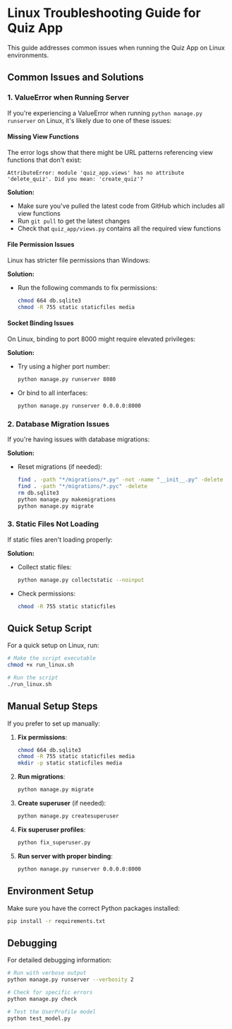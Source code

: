 # Linux Troubleshooting Guide for Quiz App

This guide addresses common issues when running the Quiz App on Linux environments.

## Common Issues and Solutions

### 1. ValueError when Running Server

If you're experiencing a ValueError when running `python manage.py runserver` on Linux, it's likely due to one of these issues:

#### Missing View Functions

The error logs show that there might be URL patterns referencing view functions that don't exist:

```
AttributeError: module 'quiz_app.views' has no attribute 'delete_quiz'. Did you mean: 'create_quiz'?
```

**Solution:**
- Make sure you've pulled the latest code from GitHub which includes all view functions
- Run `git pull` to get the latest changes
- Check that `quiz_app/views.py` contains all the required view functions

#### File Permission Issues

Linux has stricter file permissions than Windows:

**Solution:**
- Run the following commands to fix permissions:
  ```bash
  chmod 664 db.sqlite3
  chmod -R 755 static staticfiles media
  ```

#### Socket Binding Issues

On Linux, binding to port 8000 might require elevated privileges:

**Solution:**
- Try using a higher port number:
  ```bash
  python manage.py runserver 8080
  ```
- Or bind to all interfaces:
  ```bash
  python manage.py runserver 0.0.0.0:8000
  ```

### 2. Database Migration Issues

If you're having issues with database migrations:

**Solution:**
- Reset migrations (if needed):
  ```bash
  find . -path "*/migrations/*.py" -not -name "__init__.py" -delete
  find . -path "*/migrations/*.pyc" -delete
  rm db.sqlite3
  python manage.py makemigrations
  python manage.py migrate
  ```

### 3. Static Files Not Loading

If static files aren't loading properly:

**Solution:**
- Collect static files:
  ```bash
  python manage.py collectstatic --noinput
  ```
- Check permissions:
  ```bash
  chmod -R 755 static staticfiles
  ```

## Quick Setup Script

For a quick setup on Linux, run:

```bash
# Make the script executable
chmod +x run_linux.sh

# Run the script
./run_linux.sh
```

## Manual Setup Steps

If you prefer to set up manually:

1. **Fix permissions**:
   ```bash
   chmod 664 db.sqlite3
   chmod -R 755 static staticfiles media
   mkdir -p static staticfiles media
   ```

2. **Run migrations**:
   ```bash
   python manage.py migrate
   ```

3. **Create superuser** (if needed):
   ```bash
   python manage.py createsuperuser
   ```

4. **Fix superuser profiles**:
   ```bash
   python fix_superuser.py
   ```

5. **Run server with proper binding**:
   ```bash
   python manage.py runserver 0.0.0.0:8000
   ```

## Environment Setup

Make sure you have the correct Python packages installed:

```bash
pip install -r requirements.txt
```

## Debugging

For detailed debugging information:

```bash
# Run with verbose output
python manage.py runserver --verbosity 2

# Check for specific errors
python manage.py check

# Test the UserProfile model
python test_model.py
``` 